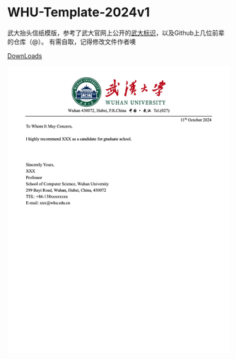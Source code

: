 # WHU-Template-2024v1
武大抬头信纸模版，参考了武大官网上公开的[武大标识](https://www.whu.edu.cn/xxgk/wdbs.htm)，以及Github上几位前辈的仓库（@）。
有需自取，记得修改文件作者噢

[DownLoads](https://github.com/Antony-Zhang/WHU-Heading-Template/releases/download/v1/WHU-Template.docx)

<img src="https://github.com/Antony-Zhang/WHU-Heading-Template/blob/main/WHU_Template.png" alt="device_place" width="700" />
